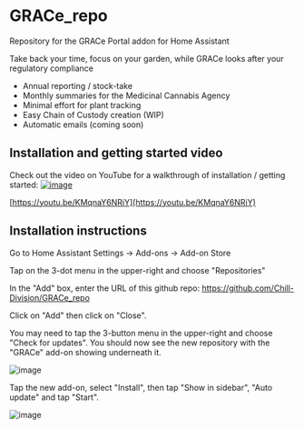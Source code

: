 # GRACe_repo
Repository for the GRACe Portal addon for Home Assistant

Take back your time, focus on your garden, while GRACe looks after your regulatory compliance

* Annual reporting / stock-take
* Monthly summaries for the Medicinal Cannabis Agency
* Minimal effort for plant tracking
* Easy Chain of Custody creation (WIP)
* Automatic emails (coming soon)

## Installation and getting started video

Check out the video on YouTube for a walkthrough of installation / getting started:
[![image](https://github.com/user-attachments/assets/c7a64972-cfdb-4253-bb63-a615c5614f20)](https://youtu.be/KMqnaY6NRiY)

[https://youtu.be/KMqnaY6NRiY](https://youtu.be/KMqnaY6NRiY)

## Installation instructions

Go to Home Assistant Settings -> Add-ons -> Add-on Store

Tap on the 3-dot menu in the upper-right and choose "Repositories"

In the "Add" box, enter the URL of this github repo: https://github.com/Chill-Division/GRACe_repo

Click on "Add" then click on "Close".

You may need to tap the 3-button menu in the upper-right and choose "Check for updates". You should now see the new repository with the "GRACe" add-on showing underneath it.

![image](https://github.com/user-attachments/assets/ba8b20de-f414-4e8d-834c-eba6a62f817d)

Tap the new add-on, select "Install", then tap "Show in sidebar", "Auto update" and tap "Start".

![image](https://github.com/user-attachments/assets/72cde961-1459-4805-ae29-f1a4f6ef1b47)

